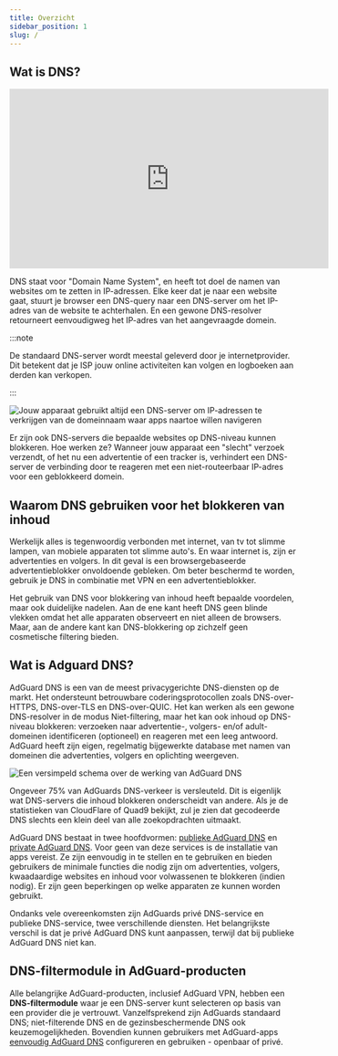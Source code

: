 ```yaml
---
title: Overzicht
sidebar_position: 1
slug: /
---
```


## Wat is DNS?

<iframe width="560" height="315" class="youtube-video" src="https://www.youtube-nocookie.com/embed/MSp7Ki03-LI" title="YouTube-videospeler" frameborder="0" allow="accelerometer; autoplay; clipboard-write; encrypted-media; gyroscope; picture-in-picture" allowfullscreen></iframe>

DNS staat voor "Domain Name System", en heeft tot doel de namen van websites om te zetten in IP-adressen. Elke keer dat je naar een website gaat, stuurt je browser een DNS-query naar een DNS-server om het IP-adres van de website te achterhalen. En een gewone DNS-resolver retourneert eenvoudigweg het IP-adres van het aangevraagde domein.

:::note

De standaard DNS-server wordt meestal geleverd door je internetprovider. Dit betekent dat je ISP jouw online activiteiten kan volgen en logboeken aan derden kan verkopen.

:::

![Jouw apparaat gebruikt altijd een DNS-server om IP-adressen te verkrijgen van de domeinnaam waar apps naartoe willen navigeren](https://cdn.adtidy.org/content/blog/articles/dns-cbs/scr1.png)

Er zijn ook DNS-servers die bepaalde websites op DNS-niveau kunnen blokkeren. Hoe werken ze? Wanneer jouw apparaat een "slecht" verzoek verzendt, of het nu een advertentie of een tracker is, verhindert een DNS-server de verbinding door te reageren met een niet-routeerbaar IP-adres voor een geblokkeerd domein.

## Waarom DNS gebruiken voor het blokkeren van inhoud

Werkelijk alles is tegenwoordig verbonden met internet, van tv tot slimme lampen, van mobiele apparaten tot slimme auto's. En waar internet is, zijn er advertenties en volgers. In dit geval is een browsergebaseerde advertentieblokker onvoldoende gebleken. Om beter beschermd te worden, gebruik je DNS in combinatie met VPN en een advertentieblokker.

Het gebruik van DNS voor blokkering van inhoud heeft bepaalde voordelen, maar ook duidelijke nadelen. Aan de ene kant heeft DNS geen blinde vlekken omdat het alle apparaten observeert en niet alleen de browsers. Maar, aan de andere kant kan DNS-blokkering op zichzelf geen cosmetische filtering bieden.

## Wat is Adguard DNS?

AdGuard DNS is een van de meest privacygerichte DNS-diensten op de markt. Het ondersteunt betrouwbare coderingsprotocollen zoals DNS-over-HTTPS, DNS-over-TLS en DNS-over-QUIC. Het kan werken als een gewone DNS-resolver in de modus Niet-filtering, maar het kan ook inhoud op DNS-niveau blokkeren: verzoeken naar advertentie-, volgers- en/of adult-domeinen identificeren (optioneel) en reageren met een leeg antwoord. AdGuard heeft zijn eigen, regelmatig bijgewerkte database met namen van domeinen die advertenties, volgers en oplichting weergeven.

![Een versimpeld schema over de werking van AdGuard DNS](https://cdn.adtidy.org/public/Adguard/Blog/scr2.png)

Ongeveer 75% van AdGuards DNS-verkeer is versleuteld. Dit is eigenlijk wat DNS-servers die inhoud blokkeren onderscheidt van andere. Als je de statistieken van CloudFlare of Quad9 bekijkt, zul je zien dat gecodeerde DNS slechts een klein deel van alle zoekopdrachten uitmaakt.

AdGuard DNS bestaat in twee hoofdvormen: [publieke AdGuard DNS](public-dns/overview) en [private AdGuard DNS](private-dns/overview). Voor geen van deze services is de installatie van apps vereist. Ze zijn eenvoudig in te stellen en te gebruiken en bieden gebruikers de minimale functies die nodig zijn om advertenties, volgers, kwaadaardige websites en inhoud voor volwassenen te blokkeren (indien nodig). Er zijn geen beperkingen op welke apparaten ze kunnen worden gebruikt.

Ondanks vele overeenkomsten zijn AdGuards privé DNS-service en publieke DNS-service, twee verschillende diensten. Het belangrijkste verschil is dat je privé AdGuard DNS kunt aanpassen, terwijl dat bij publieke AdGuard DNS niet kan.

## DNS-filtermodule in AdGuard-producten

Alle belangrijke AdGuard-producten, inclusief AdGuard VPN, hebben een **DNS-filtermodule** waar je een DNS-server kunt selecteren op basis van een provider die je vertrouwt. Vanzelfsprekend zijn AdGuards standaard DNS; niet-filterende DNS en de gezinsbeschermende DNS ook keuzemogelijkheden. Bovendien kunnen gebruikers met AdGuard-apps [eenvoudig AdGuard DNS](https://adguard-dns.io/public-dns.html) configureren en gebruiken - openbaar of privé.
